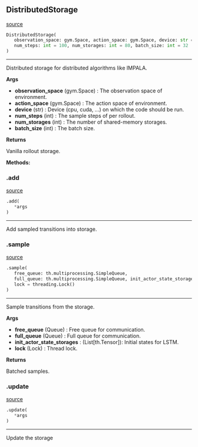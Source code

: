 #


## DistributedStorage
[source](https://github.com/RLE-Foundation/rllte/blob/main/rllte/xploit/storage/distributed_storage.py/#L34)
```python 
DistributedStorage(
   observation_space: gym.Space, action_space: gym.Space, device: str = 'cpu',
   num_steps: int = 100, num_storages: int = 80, batch_size: int = 32
)
```


---
Distributed storage for distributed algorithms like IMPALA.


**Args**

* **observation_space** (gym.Space) : The observation space of environment.
* **action_space** (gym.Space) : The action space of environment.
* **device** (str) : Device (cpu, cuda, ...) on which the code should be run.
* **num_steps** (int) : The sample steps of per rollout.
* **num_storages** (int) : The number of shared-memory storages.
* **batch_size** (int) : The batch size.


**Returns**

Vanilla rollout storage.


**Methods:**


### .add
[source](https://github.com/RLE-Foundation/rllte/blob/main/rllte/xploit/storage/distributed_storage.py/#L98)
```python
.add(
   *args
)
```

---
Add sampled transitions into storage.

### .sample
[source](https://github.com/RLE-Foundation/rllte/blob/main/rllte/xploit/storage/distributed_storage.py/#L101)
```python
.sample(
   free_queue: th.multiprocessing.SimpleQueue,
   full_queue: th.multiprocessing.SimpleQueue, init_actor_state_storages: List,
   lock = threading.Lock()
)
```

---
Sample transitions from the storage.


**Args**

* **free_queue** (Queue) : Free queue for communication.
* **full_queue** (Queue) : Full queue for communication.
* **init_actor_state_storages**  : (List[th.Tensor]): Initial states for LSTM.
* **lock** (Lock) : Thread lock.


**Returns**

Batched samples.

### .update
[source](https://github.com/RLE-Foundation/rllte/blob/main/rllte/xploit/storage/distributed_storage.py/#L131)
```python
.update(
   *args
)
```

---
Update the storage
